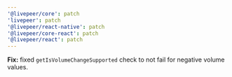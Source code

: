 ```yaml
---
'@livepeer/core': patch
'livepeer': patch
'@livepeer/react-native': patch
'@livepeer/core-react': patch
'@livepeer/react': patch
---
```


**Fix:** fixed `getIsVolumeChangeSupported` check to not fail for negative volume values.
